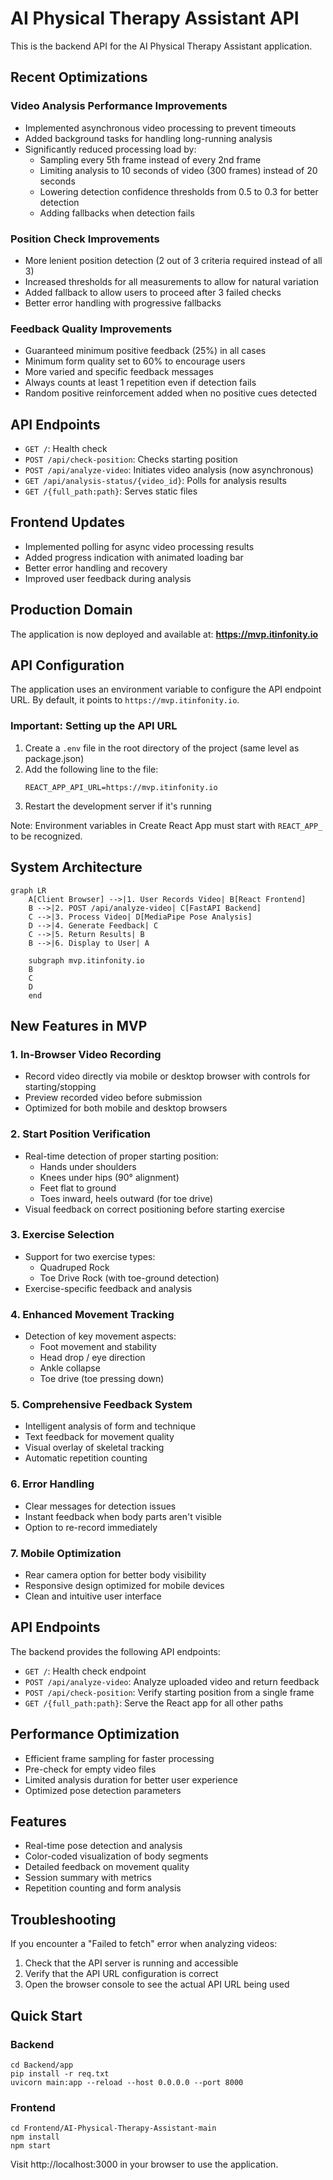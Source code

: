 # AI Physical Therapy Assistant API

This is the backend API for the AI Physical Therapy Assistant application.

## Recent Optimizations

### Video Analysis Performance Improvements

- Implemented asynchronous video processing to prevent timeouts
- Added background tasks for handling long-running analysis
- Significantly reduced processing load by:
  - Sampling every 5th frame instead of every 2nd frame
  - Limiting analysis to 10 seconds of video (300 frames) instead of 20 seconds
  - Lowering detection confidence thresholds from 0.5 to 0.3 for better detection
  - Adding fallbacks when detection fails

### Position Check Improvements

- More lenient position detection (2 out of 3 criteria required instead of all 3)
- Increased thresholds for all measurements to allow for natural variation
- Added fallback to allow users to proceed after 3 failed checks
- Better error handling with progressive fallbacks

### Feedback Quality Improvements

- Guaranteed minimum positive feedback (25%) in all cases
- Minimum form quality set to 60% to encourage users
- More varied and specific feedback messages
- Always counts at least 1 repetition even if detection fails
- Random positive reinforcement added when no positive cues detected

## API Endpoints

- `GET /`: Health check
- `POST /api/check-position`: Checks starting position
- `POST /api/analyze-video`: Initiates video analysis (now asynchronous)
- `GET /api/analysis-status/{video_id}`: Polls for analysis results
- `GET /{full_path:path}`: Serves static files

## Frontend Updates

- Implemented polling for async video processing results
- Added progress indication with animated loading bar
- Better error handling and recovery
- Improved user feedback during analysis

## Production Domain

The application is now deployed and available at: **https://mvp.itinfonity.io**

## API Configuration

The application uses an environment variable to configure the API endpoint URL. By default, it points to `https://mvp.itinfonity.io`.

### Important: Setting up the API URL

1. Create a `.env` file in the root directory of the project (same level as package.json)
2. Add the following line to the file:
   ```
   REACT_APP_API_URL=https://mvp.itinfonity.io
   ```
3. Restart the development server if it's running

Note: Environment variables in Create React App must start with `REACT_APP_` to be recognized.

## System Architecture

```mermaid
graph LR
    A[Client Browser] -->|1. User Records Video| B[React Frontend]
    B -->|2. POST /api/analyze-video| C[FastAPI Backend]
    C -->|3. Process Video| D[MediaPipe Pose Analysis]
    D -->|4. Generate Feedback| C
    C -->|5. Return Results| B
    B -->|6. Display to User| A
    
    subgraph mvp.itinfonity.io
    B
    C
    D
    end
```

## New Features in MVP

### 1. In-Browser Video Recording
- Record video directly via mobile or desktop browser with controls for starting/stopping
- Preview recorded video before submission
- Optimized for both mobile and desktop browsers

### 2. Start Position Verification
- Real-time detection of proper starting position:
  - Hands under shoulders
  - Knees under hips (90° alignment)
  - Feet flat to ground
  - Toes inward, heels outward (for toe drive)
- Visual feedback on correct positioning before starting exercise

### 3. Exercise Selection
- Support for two exercise types:
  - Quadruped Rock
  - Toe Drive Rock (with toe-ground detection)
- Exercise-specific feedback and analysis

### 4. Enhanced Movement Tracking
- Detection of key movement aspects:
  - Foot movement and stability
  - Head drop / eye direction
  - Ankle collapse
  - Toe drive (toe pressing down)

### 5. Comprehensive Feedback System
- Intelligent analysis of form and technique
- Text feedback for movement quality
- Visual overlay of skeletal tracking
- Automatic repetition counting

### 6. Error Handling
- Clear messages for detection issues
- Instant feedback when body parts aren't visible
- Option to re-record immediately

### 7. Mobile Optimization
- Rear camera option for better body visibility
- Responsive design optimized for mobile devices
- Clean and intuitive user interface

## API Endpoints

The backend provides the following API endpoints:

- `GET /`: Health check endpoint
- `POST /api/analyze-video`: Analyze uploaded video and return feedback
- `POST /api/check-position`: Verify starting position from a single frame
- `GET /{full_path:path}`: Serve the React app for all other paths

## Performance Optimization

- Efficient frame sampling for faster processing
- Pre-check for empty video files
- Limited analysis duration for better user experience
- Optimized pose detection parameters

## Features

- Real-time pose detection and analysis
- Color-coded visualization of body segments
- Detailed feedback on movement quality
- Session summary with metrics
- Repetition counting and form analysis

## Troubleshooting

If you encounter a "Failed to fetch" error when analyzing videos:
1. Check that the API server is running and accessible
2. Verify that the API URL configuration is correct
3. Open the browser console to see the actual API URL being used

## Quick Start

### Backend
```
cd Backend/app
pip install -r req.txt
uvicorn main:app --reload --host 0.0.0.0 --port 8000
```

### Frontend
```
cd Frontend/AI-Physical-Therapy-Assistant-main
npm install
npm start
```

Visit http://localhost:3000 in your browser to use the application.
